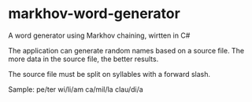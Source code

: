 # markhov-word-generator
A word generator using Markhov chaining, wirtten in C#

The application can generate random names based on a source file. The more data in the source file, the better results. 

The source file must be split on syllables with a forward slash.

Sample:
pe/ter
wi/li/am
ca/mil/la
clau/di/a

